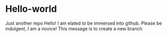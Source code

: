 # Hello-world
Just another repo
Hello! I am elated to be immersed into github. Please be indulgent, I am a novice!
This message is to create a new branch
